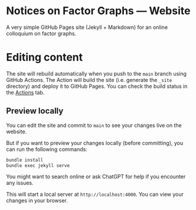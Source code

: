# Notices on Factor Graphs — Website

A very simple GitHub Pages site (Jekyll + Markdown) for an online colloquium on factor graphs.

# Editing content
The site will rebuild automatically when you push to the `main` branch using GitHub Actions. The Action will build the site (i.e. generate the `_site` directory) and deploy it to GitHub Pages. You can check the build status in the [Actions](https://github.com/Notices-On-Factor-Graphs/website/actions) tab.

## Preview locally
You can edit the site and commit to `main` to see your changes live on the website.

But if you want to preview your changes locally (before committing), you can run the following commands:

```bash
bundle install
bundle exec jekyll serve
```

You might want to search online or ask ChatGPT for help if you encounter any issues.

This will start a local server at `http://localhost:4000`. You can view your changes in your browser.

